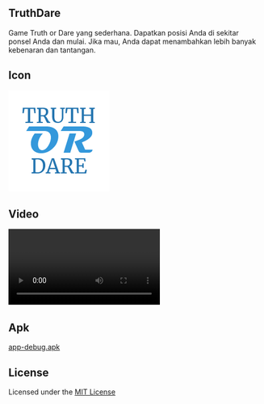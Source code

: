 ## **TruthDare**
Game Truth or Dare yang sederhana. Dapatkan posisi Anda di sekitar ponsel Anda dan mulai. Jika mau, Anda dapat menambahkan lebih banyak kebenaran dan tantangan.

## **Icon**
![icon](src/icon.png)

## **Video**
![](src/video.mp4)

## **Apk**
[app-debug.apk](src/app-debug.apk?raw=true)

## **License**
Licensed under the [MIT License](LICENSE)
